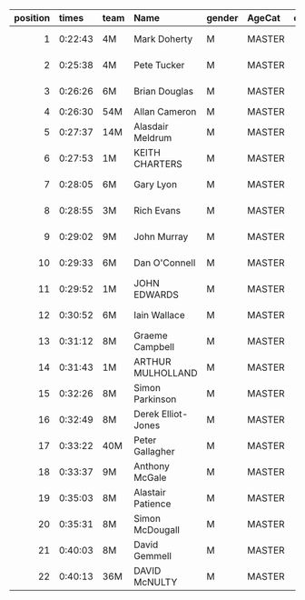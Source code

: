 |   position | times   | team   | Name               | gender   | AgeCat   |   clubnumber | Club name             | Website                                    |   finishPosition |
|-----------:|:--------|:-------|:-------------------|:---------|:---------|-------------:|:----------------------|:-------------------------------------------|-----------------:|
|          1 | 0:22:43 | 4M     | Mark Doherty       | M        | MASTER   |            4 | Inverclyde AC         | https://www.inverclydeac.org/              |                4 |
|          2 | 0:25:38 | 4M     | Pete Tucker        | M        | MASTER   |            4 | Inverclyde AC         | https://www.inverclydeac.org/              |               13 |
|          3 | 0:26:26 | 6M     | Brian Douglas      | M        | MASTER   |            6 | Cambuslang Harriers   | https://cambuslangharriers.org/            |               22 |
|          4 | 0:26:30 | 54M    | Allan Cameron      | M        | MASTER   |           54 | VP-Glasgow            | https://www.vp-glasgow.com                 |               24 |
|          5 | 0:27:37 | 14M    | Alasdair Meldrum   | M        | MASTER   |           14 | Ayr Seaforth AC       | https://www.ayrseaforth.co.uk/             |               30 |
|          6 | 0:27:53 | 1M     | KEITH CHARTERS     | M        | MASTER   |            1 | East Kilbride AC      | http://www.ekac.org.uk/                    |               32 |
|          7 | 0:28:05 | 6M     | Gary Lyon          | M        | MASTER   |            6 | Cambuslang Harriers   | https://cambuslangharriers.org/            |               33 |
|          8 | 0:28:55 | 3M     | Rich Evans         | M        | MASTER   |            3 | Bellahouston RR       | https://www.bellahoustonroadrunners.co.uk/ |               45 |
|          9 | 0:29:02 | 9M     | John Murray        | M        | MASTER   |            9 | Garscube Harriers     | https://www.garscubeharriers.org.uk/       |               46 |
|         10 | 0:29:33 | 6M     | Dan O'Connell      | M        | MASTER   |            6 | Cambuslang Harriers   | https://cambuslangharriers.org/            |               49 |
|         11 | 0:29:52 | 1M     | JOHN EDWARDS       | M        | MASTER   |            1 | East Kilbride AC      | http://www.ekac.org.uk/                    |               52 |
|         12 | 0:30:52 | 6M     | Iain Wallace       | M        | MASTER   |            6 | Cambuslang Harriers   | https://cambuslangharriers.org/            |               60 |
|         13 | 0:31:12 | 8M     | Graeme Campbell    | M        | MASTER   |            8 | Bellahouston Harriers | http://www.bellahoustonharriers.co.uk/     |               63 |
|         14 | 0:31:43 | 1M     | ARTHUR MULHOLLAND  | M        | MASTER   |            1 | East Kilbride AC      | http://www.ekac.org.uk/                    |               70 |
|         15 | 0:32:26 | 8M     | Simon Parkinson    | M        | MASTER   |            8 | Bellahouston Harriers | http://www.bellahoustonharriers.co.uk/     |               74 |
|         16 | 0:32:49 | 8M     | Derek Elliot-Jones | M        | MASTER   |            8 | Bellahouston Harriers | http://www.bellahoustonharriers.co.uk/     |               75 |
|         17 | 0:33:22 | 40M    | Peter Gallagher    | M        | MASTER   |           40 | Motherwell AC         | https://motherwellac.com/                  |               80 |
|         18 | 0:33:37 | 9M     | Anthony McGale     | M        | MASTER   |            9 | Garscube Harriers     | https://www.garscubeharriers.org.uk/       |               81 |
|         19 | 0:35:03 | 8M     | Alastair Patience  | M        | MASTER   |            8 | Bellahouston Harriers | http://www.bellahoustonharriers.co.uk/     |               88 |
|         20 | 0:35:31 | 8M     | Simon McDougall    | M        | MASTER   |            8 | Bellahouston Harriers | http://www.bellahoustonharriers.co.uk/     |               91 |
|         21 | 0:40:03 | 8M     | David Gemmell      | M        | MASTER   |            8 | Bellahouston Harriers | http://www.bellahoustonharriers.co.uk/     |               99 |
|         22 | 0:40:13 | 36M    | DAVID McNULTY      | M        | MASTER   |           36 | Larkhall YMCA         | https://www.larkhallymcaharriers.org       |              100 |